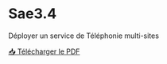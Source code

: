 # Sae3.4
Déployer un service de Téléphonie multi-sites

[📥 Télécharger le PDF](https://github.com/lolosk/Sae3.4/raw/main/Sa%C3%A9304.pdf)
